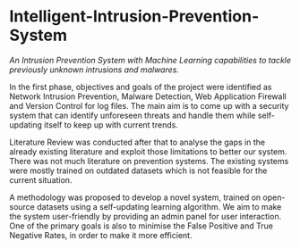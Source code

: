 # Intelligent-Intrusion-Prevention-System
_An Intrusion Prevention System with Machine Learning capabilities to tackle previously unknown intrusions and malwares._

In the first phase, objectives and goals of the project were identified as Network Intrusion Prevention, Malware Detection, Web Application Firewall and Version Control for log files. The main aim is to come up with a security system that can identify unforeseen threats and handle them while self-updating itself to keep up with current trends.

Literature Review was conducted after that to analyse the gaps in the already existing literature and exploit those limitations to better our system. There was not much literature on prevention systems. The existing systems were mostly trained on outdated datasets which is not feasible for the current situation. 

A methodology was proposed to develop a novel system, trained on open-source datasets using a self-updating learning algorithm. We aim to make the system user-friendly by providing an admin panel for user interaction. One of the primary goals is also to minimise the False Positive and True Negative Rates, in order to make it more efficient. 
